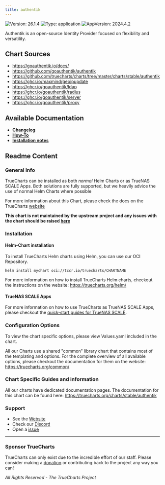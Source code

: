 ```yaml
---
title: authentik
---
```


![Version: 26.1.4](https://img.shields.io/badge/Version-26.1.4-informational?style=flat-square) ![Type: application](https://img.shields.io/badge/Type-application-informational?style=flat-square) ![AppVersion: 2024.4.2](https://img.shields.io/badge/AppVersion-2024.4.2-informational?style=flat-square)

Authentik is an open-source Identity Provider focused on flexibility and versatility.

## Chart Sources

- https://goauthentik.io/docs/
- https://github.com/goauthentik/authentik
- https://github.com/truecharts/charts/tree/master/charts/stable/authentik
- https://ghcr.io/maxmind/geoipupdate
- https://ghcr.io/goauthentik/ldap
- https://ghcr.io/goauthentik/radius
- https://ghcr.io/goauthentik/server
- https://ghcr.io/goauthentik/proxy

## Available Documentation

- [**Changelog**](./changelog)
- [**How-To**](./how_to)
- [**Installation notes**](./installation_notes)

## Readme Content


### General Info

TrueCharts can be installed as both _normal_ Helm Charts or as TrueNAS SCALE Apps.
Both solutions are fully supported, but we heavily advice the use of normal Helm Charts where possible

For more information about this Chart, please check the docs on the TrueCharts [website](https://truecharts.org/charts/stable/authentik)

**This chart is not maintained by the upstream project and any issues with the chart should be raised [here](https://github.com/truecharts/charts/issues/new/choose)**

### Installation

#### Helm-Chart installation

To install TrueCharts Helm charts using Helm, you can use our OCI Repository.

`helm install mychart oci://tccr.io/truecharts/CHARTNAME`

For more information on how to install TrueCharts Helm charts, checkout the instructions on the website: https://truecharts.org/helm/


#### TrueNAS SCALE Apps

For more information on how to use TrueCharts as TrueNAS SCALE Apps, please checkout the [quick-start guides for TrueNAS SCALE](https://truecharts.org/scale/guides/scale-intro).

### Configuration Options

To view the chart specific options, please view Values.yaml included in the chart.

All our Charts use a shared "common" library chart that contains most of the templating and options.
For the complete overview of all available options, please checkout the documentation for them on the website: https://truecharts.org/common/

### Chart Specific Guides and information

All our charts have dedicated documentation pages.
The documentation for this chart can be found here:
https://truecharts.org/charts/stable/authentik

### Support


- See the [Website](https://truecharts.org)
- Check our [Discord](https://discord.gg/tVsPTHWTtr)
- Open a [issue](https://github.com/truecharts/charts/issues/new/choose)

---

### Sponsor TrueCharts

TrueCharts can only exist due to the incredible effort of our staff.
Please consider making a [donation](https://truecharts.org/general/sponsor) or contributing back to the project any way you can!

_All Rights Reserved - The TrueCharts Project_
